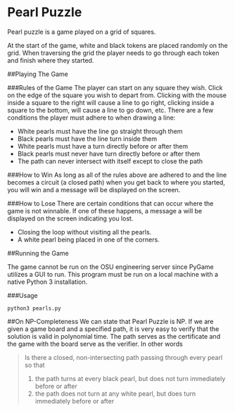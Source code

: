 # Pearl Puzzle
Pearl puzzle is a game played on a grid of squares.

At the start of the game, white and black tokens are placed randomly on the grid. When traversing the grid
the player needs to go through each token and finish where they started.

##Playing The Game

###Rules of the Game
The player can start on any square they wish. Click on the edge of the square you wish to depart from.
Clicking with the mouse inside a square to the right will cause a line to go right, clicking inside a square
to the bottom, will cause a line to go down, etc. There are a few conditions the player must adhere to
when drawing a line:
* White pearls must have the line go straight through them
* Black pearls must have the line turn inside them
* White pearls must have a turn directly before or after them
* Black pearls must never have turn directly before or after them
* The path can never intersect with itself except to close the path

###How to Win
As long as all of the rules above are adhered to and the line becomes a circuit (a closed path) when you
get back to where you started, you will win and a message will be displayed on the screen.

###How to Lose
There are certain conditions that can occur where the game is not winnable. If one of these happens, a message
a will be displayed on the screen indicating you lost.
* Closing the loop without visiting all the pearls.
* A white pearl being placed in one of the corners.

##Running the Game

The game cannot be run on the OSU engineering server since PyGame utilizes a GUI to run. This program must
be run on a local machine with a native Python 3 installation.

###Usage

```commandline
python3 pearls.py
```

##On NP-Completeness
We can state that Pearl Puzzle is NP. If we are given a game board and a specified path, it is very easy
to verify that the solution is valid in polynomial time. The path serves as the certificate and the game with the board serve
as the verifier. In other words

> Is there a closed, non-intersecting path passing through every pearl so that
> 1. the path turns at every black pearl, but does not turn immediately before or after
> 2. the path does not turn at any white pearl, but does turn immediately before or after


